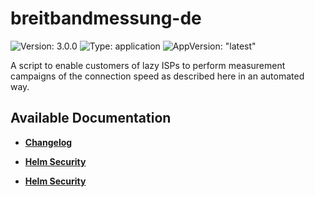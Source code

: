 # breitbandmessung-de

![Version: 3.0.0](https://img.shields.io/badge/Version-3.0.0-informational?style=flat-square) ![Type: application](https://img.shields.io/badge/Type-application-informational?style=flat-square) ![AppVersion: "latest"](https://img.shields.io/badge/AppVersion-"latest"-informational?style=flat-square)

A script to enable customers of lazy ISPs to perform measurement campaigns of the connection speed as described here in an automated way.

## Available Documentation

- [**Changelog**](CHANGELOG)

- [**Helm Security**](container-security)

- [**Helm Security**](helm-security)

